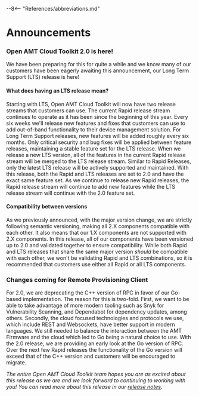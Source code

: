 --8<-- "References/abbreviations.md"

# Announcements
### <b>Open AMT Cloud Toolkit 2.0 is here!</b>
We have been preparing for this for quite a while and we know many of our customers have been eagerly awaiting this announcement, our Long Term Support (LTS) release is here!  

#### <b>What does having an LTS release mean?</b> 
Starting with LTS, Open AMT Cloud Toolkit will now have two release streams that customers can use.  The current Rapid release stream continues to operate as it has been since the beginning of this year.  Every six weeks we'll release new features and fixes that customers can use to add out-of-band functionality to their device management solution.  For Long Term Support releases, new features will be added roughly every six months.  Only critical security and bug fixes will be applied between feature releases, maintaining a stable feature set for the LTS release.  When we release a new LTS version, all of the features in the current Rapid release stream will be merged to the LTS release stream.  Similar to Rapid Releases, only the latest LTS release will be actively supported and maintained.  With this release, both the Rapid and LTS releases are set to 2.0 and have the exact same feature set.  As we continue to release new Rapid releases, the Rapid release stream will continue to add new features while the LTS release stream will continue with the 2.0 feature set.

#### <b>Compatibility between versions</b>
As we previously announced, with the major version change, we are strictly following semantic versioning, making all 2.X components compatible with each other.  It also means that our 1.X components are not supported with 2.X components.  In this release, all of our components have been versioned up to 2.0 and validated together to ensure compatibility.  While both Rapid and LTS releases that share the same major version *should* be compatible with each other, we won't be validating Rapid and LTS combinations, so it is recommended that customers use either all Rapid or all LTS components.

### <b>Changes coming for Remote Provisioning Client</b>
 For 2.0, we are deprecating the C++ version of RPC in favor of our Go-based implementation. The reason for this is two-fold. First, we want to be able to take advantage of more modern tooling such as Snyk for Vulnerability Scanning, and Dependabot for dependency updates, among others. Secondly, the cloud focused technologies and protocols we use, which include REST and Websockets, have better support in modern languages. We still needed to balance the interaction between the AMT Firmware and the cloud which led to Go being a natural choice to use.  With the 2.0 release, we are providing an early look at the Go version of RPC.  Over the next few Rapid releases the functionality of the Go version will exceed that of the C++ version and customers will be encouraged to migrate.

<i>The entire Open AMT Cloud Toolkit team hopes you are as excited about this release as we are and we look forward to continuing to working with you!  You can read more about this release in our [release notes](release-notes.md).</i>